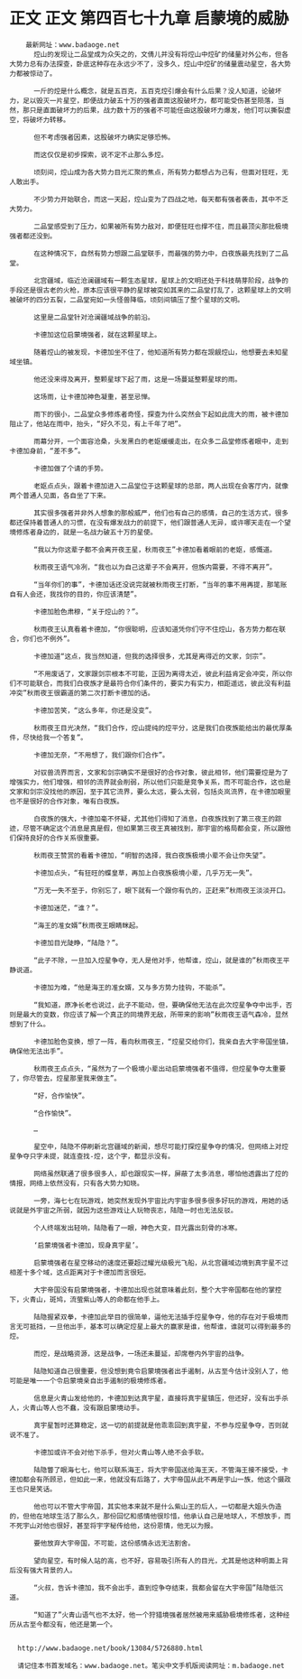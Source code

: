 # 正文 正文 第四百七十九章 启蒙境的威胁
        最新网址：www.badaoge.net
          焢山的发现让二品堂成为众矢之的，文倩儿并没有将焢山中焢矿的储量对外公布，但各大势力总有办法探查，卧底这种存在永远少不了，没多久，焢山中焢矿的储量震动星空，各大势力都被惊动了。
      
          一斤的焢是什么概念，就是五百克，五百克焢引爆会有什么后果？没人知道，论破坏力，足以毁灭一片星空，即便战力破五十万的强者直面这股破坏力，都可能受伤甚至陨落，当然，那只是直面破坏力的后果，战力数十万的强者不可能任由这股破坏力爆发，他们可以撕裂虚空，将破坏力转移。
      
          但不考虑强者因素，这股破坏力确实足够恐怖。
      
          而这仅仅是初步探索，说不定不止那么多焢。
      
          顷刻间，焢山成为各大势力目光汇聚的焦点，所有势力都想占为己有，但面对狂旺，无人敢出手。
      
          不少势力开始联合，而这一天起，焢山变为了四战之地，每天都有强者袭击，其中不乏大势力。
      
          二品堂感受到了压力，如果被所有势力敌对，即便狂旺也撑不住，而且最顶尖那批极境强者都还没到。
      
          在这种情况下，自然有势力想跟二品堂联手，而最强的势力中，白夜族最先找到了二品堂。
      
          北宫疆域，临近沧澜疆域有一颗生态星球，星球上的文明还处于科技萌芽阶段，战争的手段还是很古老的火枪，原本应该很平静的星球被突如其来的二品堂打乱了，这颗星球上的文明被破坏的四分五裂，二品堂宛如一头怪兽降临，顷刻间镇压了整个星球的文明。
      
          这里是二品堂针对沧澜疆域战争的前沿。
      
          卡德加这位启蒙境强者，就在这颗星球上。
      
          随着焢山的被发现，卡德加坐不住了，他知道所有势力都在觊觎焢山，他想要去未知星域坐镇。
      
          他还没来得及离开，整颗星球下起了雨，这是一场蔓延整颗星球的雨。
      
          这场雨，让卡德加神色凝重，甚至忌惮。
      
          雨下的很小，二品堂众多修炼者奇怪，探查为什么突然会下起如此庞大的雨，被卡德加阻止了，他站在雨中，抬头，“好久不见，有上千年了吧”。
      
          雨幕分开，一个面容沧桑，头发黑白的老妪缓缓走出，在众多二品堂修炼者眼中，走到卡德加身前，“差不多”。
      
          卡德加做了个请的手势。
      
          老妪点点头，跟着卡德加进入二品堂位于这颗星球的总部，两人出现在会客厅内，就像两个普通人见面，各自坐了下来。
      
          其实很多强者并非外人想象的那般威严，他们也有自己的感情，自己的生活方式，很多都还保持着普通人的习惯，在没有爆发战力的前提下，他们跟普通人无异，或许哪天走在一个望境修炼者身边的，就是一名战力破五十万的星使。
      
          “我以为你这辈子都不会离开夜王星，秋雨夜王”卡德加看着眼前的老妪，感慨道。
      
          秋雨夜王语气冷冽，“我也以为自己这辈子不会离开，但族内需要，不得不离开”。
      
          “当年你们的事”，卡德加话还没说完就被秋雨夜王打断，“当年的事不用再提，那笔账自有人会还，我找你的目的，你应该清楚”。
      
          卡德加脸色肃穆，“关于焢山的？”。
      
          秋雨夜王认真看着卡德加，“你很聪明，应该知道凭你们守不住焢山，各方势力都在联合，你们也不例外”。
      
          卡德加道“这点，我当然知道，但我的选择很多，尤其是离得近的文家，剑宗”。
      
          “不用废话了，文家跟剑宗根本不可能，正因为离得太近，彼此利益肯定会冲突，所以你们不可能联合，而我们白夜族才是最符合你们条件的，要实力有实力，相距遥远，彼此没有利益冲突”秋雨夜王很霸道的第二次打断卡德加的话。
      
          卡德加苦笑，“这么多年，你还是没变”。
      
          秋雨夜王目光决然，“我们合作，焢山提纯的焢平分，这是我们白夜族能给出的最优厚条件，尽快给我一个答复”。
      
          卡德加无奈，“不用想了，我们跟你们合作”。
      
          对驭兽流界而言，文家和剑宗确实不是很好的合作对象，彼此相邻，他们需要焢是为了增强实力，他们增强，相邻的流界就会削弱，所以他们只能是竞争关系，而不可能合作，这也是文家和剑宗没找他的原因，至于其它流界，要么太远，要么太弱，包括炎岚流界，在卡德加眼里也不是很好的合作对象，唯有白夜族。
      
          白夜族的强大，卡德加毫不怀疑，尤其他们得知了消息，白夜族找到了第三夜王的踪迹，尽管不确定这个消息是真是假，但如果第三夜王真被找到，那宇宙的格局都会变，所以跟他们保持良好的合作关系很重要。
      
          秋雨夜王赞赏的看着卡德加，“明智的选择，我白夜族极境小辈不会让你失望”。
      
          卡德加点头，“有狂旺的蝶皇草，再加上白夜族极境小辈，几乎万无一失”。
      
          “万无一失不至于，你别忘了，眼下就有一个跟你有仇的，正赶来”秋雨夜王淡淡开口。
      
          卡德加迷茫，“谁？”。
      
          “海王的准女婿”秋雨夜王眼睛眯起。
      
          卡德加目光陡睁，“陆隐？”。
      
          “此子不除，一旦加入焢星争夺，无人是他对手，他帮谁，焢山，就是谁的”秋雨夜王平静说道。
      
          卡德加为难，“他是海王的准女婿，又与多方势力挂钩，不能杀”。
      
          “我知道，原净长老也说过，此子不能动，但，要确保他无法在此次焢星争夺中出手，否则是最大的变数，你应该了解一个真正的同境界无敌，所带来的影响”秋雨夜王语气森冷，显然想到了什么。
      
          卡德加脸色变换，想了一阵，看向秋雨夜王，“焢星交给你们，我亲自去大宇帝国坐镇，确保他无法出手”。
      
          秋雨夜王点点头，“虽然为了一个极境小辈出动启蒙境强者不值得，但焢星争夺太重要了，你尽管去，焢星那里我来做主”。
      
          “好，合作愉快”。
      
          “合作愉快”。
      
          …
      
          星空中，陆隐不停刷新北宫疆域的新闻，想尽可能打探焢星争夺的情况，但网络上对焢星争夺只字未提，就连查找-焢，这个字，都显示没有。
      
          网络虽然联通了很多很多人，却也跟现实一样，屏蔽了太多消息，哪怕他透露出了焢的情报，网络上依然没有，只有各大势力知晓。
      
          一旁，海七七在玩游戏，她突然发现外宇宙比内宇宙多很多很多好玩的游戏，用她的话说就是外宇宙之所弱，就因为这些游戏让人玩物丧志，陆隐一时也无法反驳。
      
          个人终端发出轻响，陆隐看了一眼，神色大变，目光露出刻骨的冰寒。
      
          ‘启蒙境强者卡德加，现身真宇星’。
      
          启蒙境强者在星空移动的速度还要超过耀光级极光飞船，从北宫疆域边境到真宇星不过相差十多个域，这点距离对于卡德加而言很短。
      
          大宇帝国没有启蒙境强者，卡德加出现也就意味着此刻，整个大宇帝国都在他的掌控下，火青山，斑鸠，流萤紫山等人的命都在他手上。
      
          陆隐握紧双拳，卡德加此举目的很简单，逼他无法插手焢星争夺，他的存在对于极境而言无可抵挡，一旦他出手，基本可以确定焢星上最大的赢家是谁，他帮谁，谁就可以得到最多的焢。
      
          而焢，是战略资源，这是战争，一场还未蔓延，却席卷内外宇宙的战争。
      
          陆隐知道自己很重要，但没想到竟令启蒙境强者出手遏制，从古至今估计没别人了，他可能是唯一一个令启蒙境亲自出手遏制的极境修炼者。
      
          信息是火青山发给他的，卡德加到达真宇星，直接将真宇星镇压，但还好，没有出手杀人，火青山等人也不蠢，没有跟启蒙境动手。
      
          真宇星暂时还算稳定，这一切的前提就是他乖乖回到真宇星，不参与焢星争夺，否则就说不准了。
      
          卡德加或许不会对他下杀手，但对火青山等人绝不会手软。
      
          陆隐瞥了眼海七七，他可以联系海王，将大宇帝国送给海王天，不管海王接不接受，卡德加都会有所顾忌，但如此一来，他就没有后路了，大宇帝国从此不再是宇山一族，他这个摄政王也只是笑话。
      
          他也可以不管大宇帝国，其实他本来就不是什么紫山王的后人，一切都是大姐头伪造的，但他在地球生活了那么久，那份回忆和感情他很珍惜，他承认自己是地球人，不想放手，而不死宇山对他也很好，甚至将宇字秘传给他，这份恩情，他无以为报。
      
          要他放弃大宇帝国，不可能，这份感情永远无法割舍。
      
          望向星空，有时候人站的高，也不好，容易吸引所有人的目光，尤其是他这种明面上背后没有强大背景的人。
      
          “火叔，告诉卡德加，我不会出手，直到焢争夺结束，我都会留在大宇帝国”陆隐低沉道。
      
          “知道了”火青山语气也不太好，他一个狩猎境强者居然被用来威胁极境修炼者，这种经历从古至今都没有，他还是第一个。
      
      
      http://www.badaoge.net/book/13084/5726880.html
      
      请记住本书首发域名：www.badaoge.net。笔尖中文手机版阅读网址：m.badaoge.net